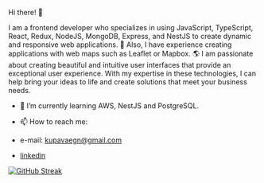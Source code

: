 Hi there! 👋 

I am a frontend developer who specializes in using JavaScript, TypeScript, React, Redux, NodeJS, MongoDB, Express, and NestJS to create dynamic and responsive web applications. 🚀 Also, I have experience creating applications with web maps such as Leaflet or Mapbox. 🌎
I am passionate about creating beautiful and intuitive user interfaces that provide an exceptional user experience. With my expertise in these technologies, I can help bring your ideas to life and create solutions that meet your business needs.

- 🌱 I’m currently learning AWS, NestJS and PostgreSQL.

-  📫 How to reach me:
 - e-mail: [kupavaegn@gmail.com](mailto:kupavaegn@gmail.com)
 - [linkedin](https://www.linkedin.com/in/kupavaegn/)
 
 
[![GitHub Streak](https://streak-stats.demolab.com/?user=EGNKupava&theme=nightowl)](https://git.io/streak-stats)




